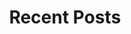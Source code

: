 ---
widget: pages
headless: true
active: true
weight: 60
title: Recent Posts
subtitle: ''
content:
  page_type: post
  count: 5
  offset: 0
  order: desc
  filters:
    tag: ''
    category: ''
    publication_type: ''
    exclude_featured: false
design:
  view: 2
  background: {}
advanced:
  css_style: ''
  css_class: ''
---